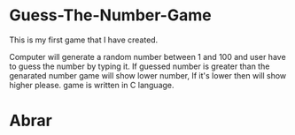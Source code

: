 # Guess-The-Number-Game
This is my first game that I have created. 

Computer will generate a random number between 1 and 100 and user have to guess the number by typing it. If guessed number is greater than the genarated number game will show lower number, If it's lower then will show higher please. 
game is written in C language. 
# Abrar
